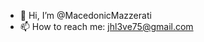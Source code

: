 - 👋 Hi, I’m @MacedonicMazzerati
- 📫 How to reach me: jhl3ve75@gmail.com

<!---
MacedonicMazzerati/MacedonicMazzerati is a ✨ special ✨ repository because its `README.md` (this file) appears on your GitHub profile.
You can click the Preview link to take a look at your changes.
--->
